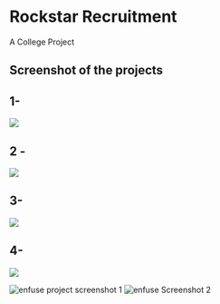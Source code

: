 # Rockstar Recruitment
A College Project 



## Screenshot of the projects

## 1- 
![](https://github.com/enfusemsai/Enfuse2024/assets/165216264/d4be14b6-3e28-4662-aa67-41c01dbc0ccd.PNG)


## 2 -
![](https://user-images.githubusercontent.com/45648611/135091722-66ad1495-927a-4acb-9de4-675be2bcb507.PNG)

## 3-
![](https://user-images.githubusercontent.com/45648611/135091943-dc82e0a7-3cd7-422a-b747-a63110bbf4ca.PNG)

## 4-
![](https://user-images.githubusercontent.com/45648611/135091972-e5a2c72b-9d85-4502-8648-b52febead4d2.PNG)




![enfuse project screenshot 1](https://github.com/enfusemsai/Enfuse2024/assets/165216264/d4be14b6-3e28-4662-aa67-41c01dbc0ccd)
![enfuse Screenshot 2](https://github.com/enfusemsai/Enfuse2024/assets/165216264/7e09848e-cc65-42de-aefa-52b72cc4ac52)

